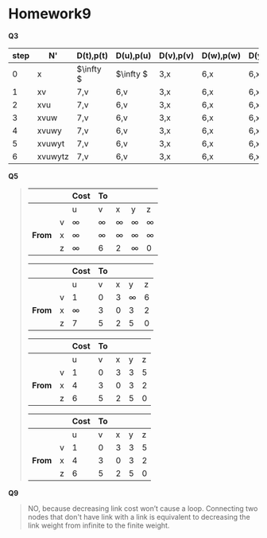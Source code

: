 # Homework9

**Q3**

| step | N'      | D(t),p(t) | D(u),p(u) | D(v),p(v) | D(w),p(w) | D(y),p(y) | D(z),p(z) |
| ---- | ------- | --------- | --------- | --------- | --------- | --------- | --------- |
| 0    | x       | $\infty $ | $\infty $ | 3,x       | 6,x       | 6,x       | 8,x       |
| 1    | xv      | 7,v       | 6,v       | 3,x       | 6,x       | 6,x       | 8,x       |
| 2    | xvu     | 7,v       | 6,v       | 3,x       | 6,x       | 6,x       | 8,x       |
| 3    | xvuw    | 7,v       | 6,v       | 3,x       | 6,x       | 6,x       | 8,x       |
| 4    | xvuwy   | 7,v       | 6,v       | 3,x       | 6,x       | 6,x       | 8,x       |
| 5    | xvuwyt  | 7,v       | 6,v       | 3,x       | 6,x       | 6,x       | 8,x       |
| 6    | xvuwytz | 7,v       | 6,v       | 3,x       | 6,x       | 6,x       | 8,x       |

**Q5**

>|          |      | Cost     | To       |          |          |          |
>| -------- | ---- | -------- | -------- | -------- | -------- | -------- |
>|          |      | u        | v        | x        | y        | z        |
>|          | v    | $\infty$ | $\infty$ | $\infty$ | $\infty$ | $\infty$ |
>| **From** | x    | $\infty$ | $\infty$ | $\infty$ | $\infty$ | $\infty$ |
>|          | z    | $\infty$ | 6        | 2        | $\infty$ | 0        |
>
>|          |      | Cost     | To   |      |          |      |
>| -------- | ---- | -------- | ---- | ---- | -------- | ---- |
>|          |      | u        | v    | x    | y        | z    |
>|          | v    | 1        | 0    | 3    | $\infty$ | 6    |
>| **From** | x    | $\infty$ | 3    | 0    | 3        | 2    |
>|          | z    | 7        | 5    | 2    | 5        | 0    |
>
>|          |      | Cost | To   |      |      |      |
>| -------- | ---- | ---- | ---- | ---- | ---- | ---- |
>|          |      | u    | v    | x    | y    | z    |
>|          | v    | 1    | 0    | 3    | 3    | 5    |
>| **From** | x    | 4    | 3    | 0    | 3    | 2    |
>|          | z    | 6    | 5    | 2    | 5    | 0    |
>
>|          |      | Cost | To   |      |      |      |
>| -------- | ---- | ---- | ---- | ---- | ---- | ---- |
>|          |      | u    | v    | x    | y    | z    |
>|          | v    | 1    | 0    | 3    | 3    | 5    |
>| **From** | x    | 4    | 3    | 0    | 3    | 2    |
>|          | z    | 6    | 5    | 2    | 5    | 0    |
>

**Q9**

>NO, because decreasing link cost won’t cause a loop. Connecting two nodes that don't have link with a link is equivalent to decreasing the link weight from infinite to the finite weight.